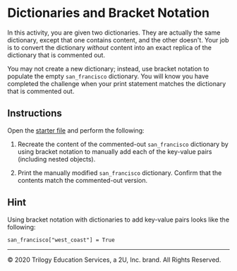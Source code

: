 # Dictionaries and Bracket Notation

In this activity, you are given two dictionaries. They are actually the same dictionary, except that one contains content, and the other doesn't. Your job is to convert the dictionary _without_ content into an exact replica of the dictionary that is commented out.

You may not create a new dictionary; instead, use bracket notation to populate the empty `san_francisco` dictionary. You will know you have completed the challenge when your print statement matches the dictionary that is commented out.

## Instructions

Open the [starter file](Unsolved/dicts-01.py) and perform the following:

1. Recreate the content of the commented-out `san_francisco` dictionary by using bracket notation to manually add each of the key-value pairs (including nested objects).

2. Print the manually modified `san_francisco` dictionary. Confirm that the contents match the commented-out version.


## Hint

Using bracket notation with dictionaries to add key-value pairs looks like the following:

```san_francisco["west_coast"] = True```

---

© 2020 Trilogy Education Services, a 2U, Inc. brand. All Rights Reserved.
